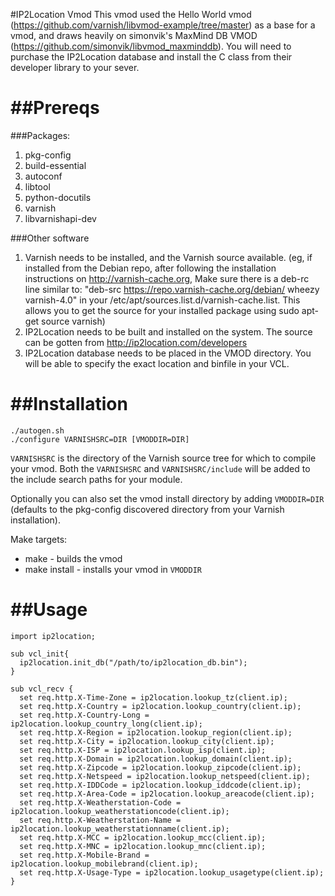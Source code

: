 #IP2Location Vmod
This vmod used the Hello World vmod (https://github.com/varnish/libvmod-example/tree/master) as a base for a vmod, and draws heavily on simonvik's MaxMind DB VMOD (https://github.com/simonvik/libvmod_maxminddb).
You will need to purchase the IP2Location database and install the C class from their developer library to your sever.

##Prereqs
==============
###Packages:
1. pkg-config
2. build-essential
3. autoconf
4. libtool
6. python-docutils
7. varnish
8. libvarnishapi-dev

###Other software
1. Varnish needs to be installed, and the Varnish source available. (eg, if installed from the Debian repo, after following the installation instructions on http://varnish-cache.org, Make sure there is a deb-rc line similar to: "deb-src https://repo.varnish-cache.org/debian/ wheezy varnish-4.0" in your /etc/apt/sources.list.d/varnish-cache.list. This allows you to get the source for your installed package using sudo apt-get source varnish)
2. IP2Location needs to be built and installed on the system. The source can be gotten from http://ip2location.com/developers
3. IP2Location database needs to be placed in the VMOD directory. You will be able to specify the exact location and binfile in your VCL.

##Installation
==============
    ./autogen.sh
    ./configure VARNISHSRC=DIR [VMODDIR=DIR]

`VARNISHSRC` is the directory of the Varnish source tree for which to
compile your vmod. Both the `VARNISHSRC` and `VARNISHSRC/include`
will be added to the include search paths for your module.

Optionally you can also set the vmod install directory by adding
`VMODDIR=DIR` (defaults to the pkg-config discovered directory from your
Varnish installation).

Make targets:

* make - builds the vmod
* make install - installs your vmod in `VMODDIR`

##Usage
==============
```
import ip2location;

sub vcl_init{
  ip2location.init_db("/path/to/ip2location_db.bin");
}

sub vcl_recv {
  set req.http.X-Time-Zone = ip2location.lookup_tz(client.ip);
  set req.http.X-Country = ip2location.lookup_country(client.ip);
  set req.http.X-Country-Long = ip2location.lookup_country_long(client.ip);
  set req.http.X-Region = ip2location.lookup_region(client.ip);
  set req.http.X-City = ip2location.lookup_city(client.ip);
  set req.http.X-ISP = ip2location.lookup_isp(client.ip);
  set req.http.X-Domain = ip2location.lookup_domain(client.ip);
  set req.http.X-Zipcode = ip2location.lookup_zipcode(client.ip);
  set req.http.X-Netspeed = ip2location.lookup_netspeed(client.ip);
  set req.http.X-IDDCode = ip2location.lookup_iddcode(client.ip);
  set req.http.X-Area-Code = ip2location.lookup_areacode(client.ip);
  set req.http.X-Weatherstation-Code = ip2location.lookup_weatherstationcode(client.ip);
  set req.http.X-Weatherstation-Name = ip2location.lookup_weatherstationname(client.ip);
  set req.http.X-MCC = ip2location.lookup_mcc(client.ip);
  set req.http.X-MNC = ip2location.lookup_mnc(client.ip);
  set req.http.X-Mobile-Brand = ip2location.lookup_mobilebrand(client.ip);
  set req.http.X-Usage-Type = ip2location.lookup_usagetype(client.ip);
}
```